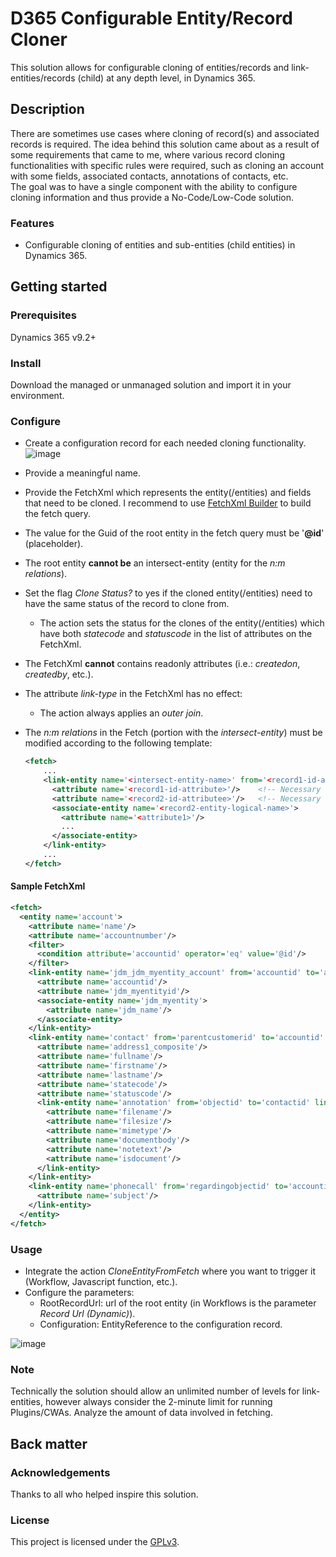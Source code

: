 # D365 Configurable Entity/Record Cloner

This solution allows for configurable cloning of entities/records and link-entities/records (child) at any depth level, in Dynamics 365.


## Description

There are sometimes use cases where cloning of record(s) and associated records is required.
The idea behind this solution came about as a result of some requirements that came to me, where various record cloning functionalities with specific rules were required, such as cloning an account with some fields, associated contacts, annotations of contacts, etc.
<br/> The goal was to have a single component with the ability to configure cloning information and thus provide a No-Code/Low-Code solution.


### Features

- Configurable cloning of entities and sub-entities (child entities) in Dynamics 365.

## Getting started

### Prerequisites

Dynamics 365 v9.2+

### Install

Download the managed or unmanaged solution and import it in your environment.

### Configure

- Create a configuration record for each needed cloning functionality.
![image](https://user-images.githubusercontent.com/34159960/208450207-1b69370c-6243-4deb-b04f-d8dfd26b4524.png)

  
- Provide a meaningful name.
- Provide the FetchXml which represents the entity(/entities) and fields that need to be cloned. I recommend to use [FetchXml Builder](https://www.xrmtoolbox.com/plugins/Cinteros.Xrm.FetchXmlBuilder) to build the fetch query.
- The value for the Guid of the root entity in the fetch query must be '<b>@id</b>' (placeholder).
- The root entity <b>cannot be</b> an intersect-entity (entity for the <i>n:m relations</i>).
- Set the flag <i>Clone Status?</i> to yes if the cloned entity(/entities) need to have the same status of the record to clone from.
    - The action sets the status for the clones of the entity(/entities) which have both <i>statecode</i> and <i>statuscode</i> in the list of attributes on the FetchXml.
- The FetchXml <b>cannot</b> contains readonly attributes (i.e.: <i>createdon</i>, <i>createdby</i>, etc.).
- The attribute <i>link-type</i> in the FetchXml has no effect:
  - The action always applies an <i>outer join</i>.
- The <i>n:m relations</i> in the Fetch (portion with the <i>intersect-entity</i>) must be modified according to the following template:
    ~~~ xml
    <fetch>
        ...
        <link-entity name='<intersect-entity-name>' from='<record1-id-attribute>' to='<record1-id-attribute>' intersect='true'>
          <attribute name='<record1-id-attribute>'/>    <!-- Necessary -->
          <attribute name='<record2-id-attributee>'/>   <!-- Necessary -->
          <associate-entity name='<record2-entity-logical-name>'>
            <attribute name='<attribute1>'/>
            ...
          </associate-entity>
        </link-entity>
        ...
    </fetch>
    ~~~
 
#### Sample FetchXml
~~~ xml
<fetch>
  <entity name='account'>
    <attribute name='name'/>
    <attribute name='accountnumber'/>
    <filter>
      <condition attribute='accountid' operator='eq' value='@id'/>
    </filter>
    <link-entity name='jdm_jdm_myentity_account' from='accountid' to='accountid' intersect='true'>
      <attribute name='accountid'/>
      <attribute name='jdm_myentityid'/>
      <associate-entity name='jdm_myentity'>
        <attribute name='jdm_name'/>
      </associate-entity>
    </link-entity>
    <link-entity name='contact' from='parentcustomerid' to='accountid' link-type='outer'>
      <attribute name='address1_composite'/>
      <attribute name='fullname'/>
      <attribute name='firstname'/>
      <attribute name='lastname'/>
      <attribute name='statecode'/>
      <attribute name='statuscode'/>
      <link-entity name='annotation' from='objectid' to='contactid' link-type='outer'>
        <attribute name='filename'/>
        <attribute name='filesize'/>
        <attribute name='mimetype'/>
        <attribute name='documentbody'/>
        <attribute name='notetext'/>
        <attribute name='isdocument'/>
      </link-entity>
    </link-entity>
    <link-entity name='phonecall' from='regardingobjectid' to='accountid' link-type='outer'>
      <attribute name='subject'/>
    </link-entity>
  </entity>
</fetch>
~~~

### Usage

- Integrate the action <i>CloneEntityFromFetch</i> where you want to trigger it (Workflow, Javascript function, etc.).
- Configure the parameters:
    - RootRecordUrl: url of the root entity (in Workflows is the parameter <i>Record Url (Dynamic)</i>).
    - Configuration: EntityReference to the configuration record.

![image](https://user-images.githubusercontent.com/34159960/207928348-7b96b22c-001c-4874-b995-5bae46bff558.png)


### Note

Technically the solution should allow an unlimited number of levels for link-entities, however always consider the 2-minute limit for running Plugins/CWAs. Analyze the amount of data involved in fetching.


## Back matter

### Acknowledgements

Thanks to all who helped inspire this solution.

### License

This project is licensed under the [GPLv3](https://www.gnu.org/licenses/gpl-3.0.html).
